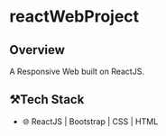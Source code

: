 # reactWebProject

## Overview

A Responsive Web built on ReactJS.


## ⚒️Tech Stack

- 🌐 ReactJS | Bootstrap | CSS | HTML





